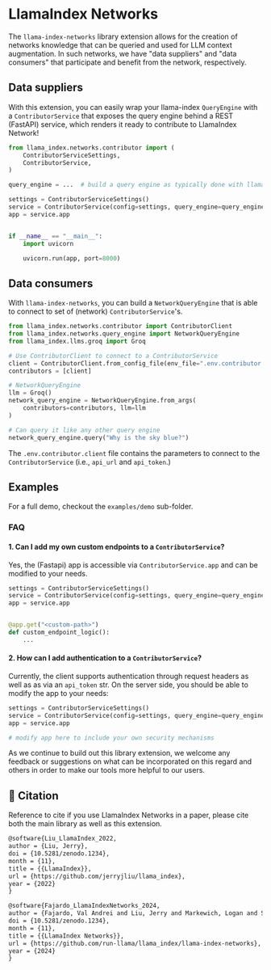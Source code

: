 # LlamaIndex Networks

The `llama-index-networks` library extension allows for the creation of
networks knowledge that can be queried and used for LLM context augmentation.
In such networks, we have "data suppliers" and "data consumers" that participate
and benefit from the network, respectively.

## Data suppliers

With this extension, you can easily wrap your llama-index `QueryEngine` with a
`ContributorService` that exposes the query engine behind a REST (FastAPI)
service, which renders it ready to contribute to LlamaIndex Network!

```python
from llama_index.networks.contributor import (
    ContributorServiceSettings,
    ContributorService,
)

query_engine = ...  # build a query engine as typically done with llama-index

settings = ContributorServiceSettings()
service = ContributorService(config=settings, query_engine=query_engine)
app = service.app


if __name__ == "__main__":
    import uvicorn

    uvicorn.run(app, port=8000)
```

## Data consumers

With `llama-index-networks`, you can build a `NetworkQueryEngine` that is able
to connect to set of (network) `ContributorService`'s.

```python
from llama_index.networks.contributor import ContributorClient
from llama_index.networks.query_engine import NetworkQueryEngine
from llama_index.llms.groq import Groq

# Use ContributorClient to connect to a ContributorService
client = ContributorClient.from_config_file(env_file=".env.contributor.client")
contributors = [client]

# NetworkQueryEngine
llm = Groq()
network_query_engine = NetworkQueryEngine.from_args(
    contributors=contributors, llm=llm
)

# Can query it like any other query engine
network_query_engine.query("Why is the sky blue?")
```

The `.env.contributor.client` file contains the parameters to connect to the
`ContributorService` (i.e., `api_url` and `api_token`.)

## Examples

For a full demo, checkout the `examples/demo` sub-folder.

### FAQ

#### 1. Can I add my own custom endpoints to a `ContributorService`?

Yes, the (Fastapi) app is accessible via `ContributorService.app` and can be
modified to your needs.

```python
settings = ContributorServiceSettings()
service = ContributorService(config=settings, query_engine=query_engine)
app = service.app


@app.get("<custom-path>")
def custom_endpoint_logic():
    ...
```

#### 2. How can I add authentication to a `ContributorService`?

Currently, the client supports authentication through request headers as well as
as via an `api_token` str. On the server side, you should be able to modify the
app to your needs:

```python
settings = ContributorServiceSettings()
service = ContributorService(config=settings, query_engine=query_engine)
app = service.app

# modify app here to include your own security mechanisms
```

As we continue to build out this library extension, we welcome any feedback or
suggestions on what can be incorporated on this regard and others in order to
make our tools more helpful to our users.

## 📖 Citation

Reference to cite if you use LlamaIndex Networks in a paper, please cite both
the main library as well as this extension.

```latex
@software{Liu_LlamaIndex_2022,
author = {Liu, Jerry},
doi = {10.5281/zenodo.1234},
month = {11},
title = {{LlamaIndex}},
url = {https://github.com/jerryjliu/llama_index},
year = {2022}
}

@software{Fajardo_LlamaIndexNetworks_2024,
author = {Fajardo, Val Andrei and Liu, Jerry and Markewich, Logan and Suo, Simon and Zhang, Haotian and Desai, Sourabh},
doi = {10.5281/zenodo.1234},
month = {11},
title = {{LlamaIndex Networks}},
url = {https://github.com/run-llama/llama_index/llama-index-networks},
year = {2024}
}
```
